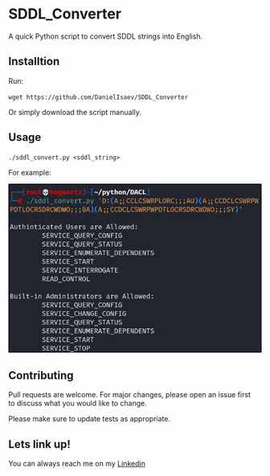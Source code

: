 # SDDL_Converter
A quick Python script to convert SDDL strings into English. 

## Installtion

Run: 

`wget https://github.com/DanielIsaev/SDDL_Converter`

Or simply download the script manually. 


## Usage 

`./sddl_convert.py <sddl_string>`

For example:


![usage](https://github.com/DanielIsaev/SDDL_Converter/blob/main/img/usage.png)


## Contributing                           

Pull requests are welcome. For major changes, please open an issue first                                                                                                  
to discuss what you would like to change.                                            

Please make sure to update tests as appropriate.                                     


## Lets link up!                          

You can always reach me on my [Linkedin](https://www.linkedin.com/in/daniel-isaev-757593228/)  
